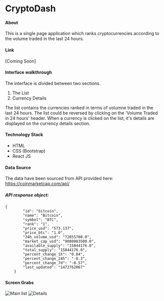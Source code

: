 # CryptoDash
#### About
This is a single page application which ranks cryptocurrencies according to the volume traded in the last 24 hours.
#### Link
[Coming Soon]
#### Interface walkthrough
The interface is divided between two sections.
1. The List
2. Currency Details

The list contains the currencies ranked in terms of volumne traded in the last 24 hours. The list could be reversed by clicking on the 'Volume Traded in 24 hours' header. When a currency is clicked on the list, it's details are displayed on the currency details section. 
#### Technology Stack
* HTML
* CSS (Bootstrap) 
* React JS

#### Data Source
The data have been sourced from API provided here: https://coinmarketcap.com/api/

##### API response object:
```
{
        "id": "bitcoin",
        "name": "Bitcoin",
        "symbol": "BTC",
        "rank": "1",
        "price_usd": "573.137",
        "price_btc": "1.0",
        "24h_volume_usd": "72855700.0",
        "market_cap_usd": "9080883500.0",
        "available_supply": "15844176.0",
        "total_supply": "15844176.0",
        "percent_change_1h": "0.04",
        "percent_change_24h": "-0.3",
        "percent_change_7d": "-0.57",
        "last_updated": "1472762067"
    }
```
#### Screen Grabs

![Main list](https://raw.githubusercontent.com/anshumanbora/CryptoDash/master/image/screen2.PNG)
![Details](https://raw.githubusercontent.com/anshumanbora/CryptoDash/master/image/screen1.PNG)
